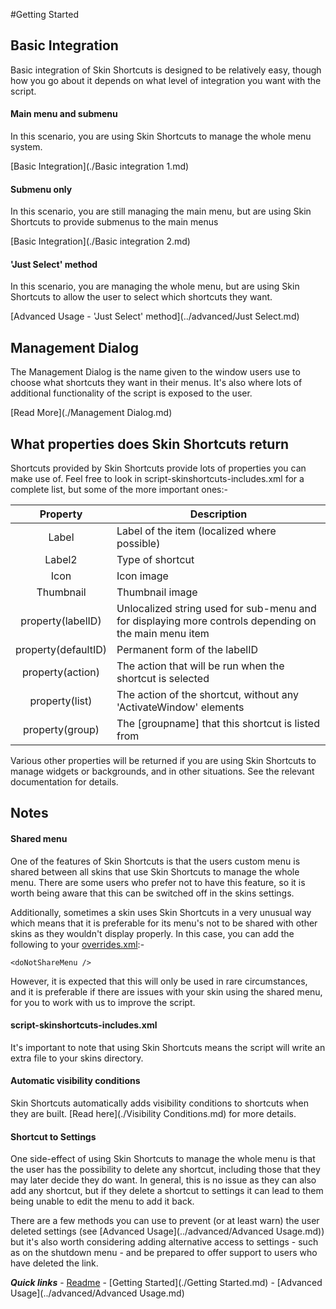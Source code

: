 #Getting Started

## Basic Integration

Basic integration of Skin Shortcuts is designed to be relatively easy, though how you go about it depends on what level of integration you want with the script.

#### Main menu and submenu

In this scenario, you are using Skin Shortcuts to manage the whole menu system.

[Basic Integration](./Basic integration 1.md)

#### Submenu only

In this scenario, you are still managing the main menu, but are using Skin Shortcuts to provide submenus to the main menus

[Basic Integration](./Basic integration 2.md)

#### 'Just Select' method

In this scenario, you are managing the whole menu, but are using Skin Shortcuts to allow the user to select which shortcuts they want.

[Advanced Usage - 'Just Select' method](../advanced/Just Select.md)

## Management Dialog

The Management Dialog is the name given to the window users use to choose what shortcuts they want in their menus. It's also where lots of additional functionality of the script is exposed to the user.

[Read More](./Management Dialog.md)

## What properties does Skin Shortcuts return

Shortcuts provided by Skin Shortcuts provide lots of properties you can make use of. Feel free to look in script-skinshortcuts-includes.xml for a complete list, but some of the more important ones:-

| Property | Description |
| :------: | ------------|
| Label | Label of the item (localized where possible) |
| Label2 | Type of shortcut |
| Icon | Icon image |
| Thumbnail | Thumbnail image |
| property(labelID) | Unlocalized string used for sub-menu and for displaying more controls depending on the main menu item |
| property(defaultID) | Permanent form of the labelID |
| property(action) | The action that will be run when the shortcut is selected |
| property(list) | The action of the shortcut, without any 'ActivateWindow' elements |
| property(group) | The [groupname] that this shortcut is listed from |

Various other properties will be returned if you are using Skin Shortcuts to manage widgets or backgrounds, and in other situations. See the relevant documentation for details.

## Notes

#### Shared menu

One of the features of Skin Shortcuts is that the users custom menu is shared between all skins that use Skin Shortcuts to manage the whole menu. There are some users who prefer not to have this feature, so it is worth being aware that this can be switched off in the skins settings.

Additionally, sometimes a skin uses Skin Shortcuts in a very unusual way which means that it is preferable for its menu's not to be shared with other skins as they wouldn't display properly. In this case, you can add the following to your [overrides.xml](../advanced/overrides.md):-

`<doNotShareMenu />`

However, it is expected that this will only be used in rare circumstances, and it is preferable if there are issues with your skin using the shared menu, for you to work with us to improve the script.

#### script-skinshortcuts-includes.xml

It's important to note that using Skin Shortcuts means the script will write an extra file to your skins directory.

#### Automatic visibility conditions

Skin Shortcuts automatically adds visibility conditions to shortcuts when they are built. [Read here](./Visibility Conditions.md) for more details.

#### Shortcut to Settings

One side-effect of using Skin Shortcuts to manage the whole menu is that the user has the possibility to delete any shortcut, including those that they may later decide they do want. In general, this is no issue as they can also add any shortcut, but if they delete a shortcut to settings it can lead to them being unable to edit the menu to add it back.

There are a few methods you can use to prevent (or at least warn) the user deleted settings (see [Advanced Usage](../advanced/Advanced Usage.md)) but it's also worth considering adding alternative access to settings - such as on the shutdown menu - and be prepared to offer support to users who have deleted the link.

***Quick links*** - [Readme](../../../README.md) - [Getting Started](./Getting Started.md) - [Advanced Usage](../advanced/Advanced Usage.md)
